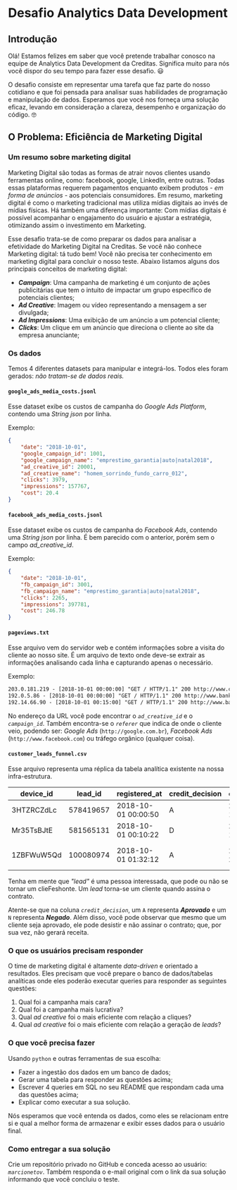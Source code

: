 # Desafio Analytics Data Development

## Introdução

Olá! Estamos felizes em saber que você pretende trabalhar conosco na equipe de Analytics Data Development da Creditas. Significa muito para nós você dispor do seu tempo para fazer esse desafio. :smiley:

O desafio consiste em representar uma tarefa que faz parte do nosso cotidiano e que foi pensada para analisar suas habilidades de programação e manipulação de dados. Esperamos que você nos forneça uma solução eficaz, levando em consideração a clareza, desempenho e organização do código. :nerd_face:

## O Problema: Eficiência de Marketing Digital

### Um resumo sobre marketing digital

Marketing Digital são todas as formas de atrair novos clientes usando ferramentas online, como: facebook, google, LinkedIn, entre outras. Todas essas plataformas requerem pagamentos enquanto exibem produtos *- em forma de anúncios -* aos potenciais consumidores. Em resumo, marketing digital é como o marketing tradicional mas utiliza mídias digitais ao invés de mídias físicas. Há também uma diferença importante: Com mídias digitais é possível acompanhar o engajamento do usuário e ajustar a estratégia, otimizando assim o investimento em Marketing.

Esse desafio trata-se de como preparar os dados para analisar a efetividade do Marketing Digital na Creditas. Se você não conhece Marketing digital: tá tudo bem! Você não precisa ter conhecimento em marketing digital para concluir o nosso teste. Abaixo listamos alguns dos principais conceitos de marketing digital:

- ***Campaign***: Uma campanha de marketing é um conjunto de ações publicitárias que tem o intuito de impactar um grupo específico de potenciais clientes;
 - ***Ad Creative***: Imagem ou vídeo representando a mensagem a ser divulgada;
 - ***Ad Impressions***: Uma exibição de um anúncio a um potencial cliente;
 - ***Clicks***: Um clique em um anúncio que direciona o cliente ao site da empresa anunciante;

### Os dados

Temos 4 diferentes datasets para manipular e integrá-los. Todos eles foram gerados: *não tratam-se de dados reais.*

#### `google_ads_media_costs.jsonl`

Esse dataset exibe os custos de campanha do *Google Ads Platform*, contendo uma *String json* por linha.

Exemplo:

```json
{
    "date": "2018-10-01",
    "google_campaign_id": 1001,
    "google_campaign_name": "emprestimo_garantia|auto|natal2018",
    "ad_creative_id": 20001,
    "ad_creative_name": "homem_sorrindo_fundo_carro_012",
    "clicks": 3979,
    "impressions": 157767,
    "cost": 20.4
}
```

#### `facebook_ads_media_costs.jsonl`

Esse dataset exibe os custos de campanha do *Facebook Ads*, contendo uma *String json* por linha. É bem parecido com o anterior, porém sem o campo *ad_creative_id*.

Exemplo:

```json
{
    "date": "2018-10-01",
    "fb_campaign_id": 3001,
    "fb_campaign_name": "emprestimo_garantia|auto|natal2018",
    "clicks": 2265,
    "impressions": 397781,
    "cost": 246.78
}
```

#### `pageviews.txt`

Esse arquivo vem do servidor web e contém informações sobre a visita do cliente ao nosso site. É um arquivo de texto onde deve-se extrair as informações analisando cada linha e capturando apenas o necessário.

Exemplo:

```txt
203.0.181.219 - [2018-10-01 00:00:00] "GET / HTTP/1.1" 200 http://www.creditas.com.br/emprestimo-com-garantia?ad_creative_id=20003&campaign_id=1002 | device_id: mmRe2Qts07 | referer: http://google.com.br
192.0.5.86 - [2018-10-01 00:00:00] "GET / HTTP/1.1" 200 http://www.bankfacil.com.br/emprestimo-com-garantia?campaign_id=3005 | device_id: i2IJLNavik | referer: http://www.facebook.com
192.14.66.90 - [2018-10-01 00:15:00] "GET / HTTP/1.1" 200 http://www.bankfacil.com.br/emprestimo-com-garantia | device_id: Pk9yEGx715 | referer: https://www.moreira.br/

```

No endereço da URL você pode encontrar o *`ad_creative_id`* e o *`campaign_id`*. Também encontra-se o *`referer`* que indica de onde o cliente veio, podendo ser: *Google Ads* (`http://google.com.br`), *Facebook Ads* (`http://www.facebook.com`) ou tráfego orgânico (qualquer coisa).

#### `customer_leads_funnel.csv`

Esse arquivo representa uma réplica da tabela analítica existente na nossa infra-estrutura.

| device_id  | lead_id   | registered_at       | credit_decision | credit_decision_at  | signed_at           | revenue  |
| ---------- | --------- | ------------------- | --------------- | ------------------- | ------------------- | -------- |
| 3HTZRCZdLc | 578419657 | 2018-10-01 00:00:50 | A               | 2018-10-05 19:37:50 |                     |          |
| Mr35TsBJtE | 581565131 | 2018-10-01 00:10:22 | D               | 2018-10-01 10:17:22 |                     |          |
| 1ZBFWuW5Qd | 100080974 | 2018-10-01 01:32:12 | A               | 2018-10-04 21:00:12 | 2018-10-07 01:59:12 | 19340.61 |

Tenha em mente que *"lead"* é uma pessoa interessada, que pode ou não se tornar um clieFeshonte. Um *lead* torna-se um cliente quando assina o contrato.

Atente-se que na coluna *`credit_decision`*, um `A` representa ***Aprovado*** e um `N` representa ***Negado***. Além disso, você pode observar que mesmo que um cliente seja aprovado, ele pode desistir e não assinar o contrato; que, por sua vez, não gerará receita. 

### O que os usuários precisam responder

O time de marketing digital é altamente *data-driven* e orientado a resultados. Eles precisam que você prepare o banco de dados/tabelas analíticas onde eles poderão executar queries para responder as seguintes questões:

1. Qual foi a campanha mais cara?
2. Qual foi a campanha mais lucrativa?
3. Qual *ad creative* foi o mais eficiente com relação a cliques?
4. Qual *ad creative* foi o mais eficiente com relação a geração de *leads*?

### O que você precisa fazer

Usando `python` e outras ferramentas de sua escolha:
 - Fazer a ingestão dos dados em um banco de dados;
 - Gerar uma tabela para responder as questões acima;
 - Escrever 4 queries em SQL no seu README que respondam cada uma das questões acima;
 - Explicar como executar a sua solução.

Nós esperamos que você entenda os dados, como eles se relacionam entre si e qual a melhor forma de armazenar e exibir esses dados para o usuário final.

### Como entregar a sua solução

Crie um repositório privado no GitHub e conceda acesso ao usuário: *`marcionetov`*.
Também responda o e-mail original com o link da sua solução informando que você concluiu o teste.
